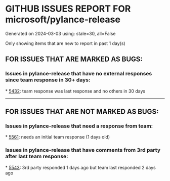 
# GITHUB ISSUES REPORT FOR microsoft/pylance-release


Generated on 2024-03-03 using: stale=30, all=False


Only showing items that are new to report in past 1 day(s)


## FOR ISSUES THAT ARE MARKED AS BUGS:


### Issues in pylance-release that have no external responses since team response in 30+ days:


\* [5432](https://github.com/microsoft/pylance-release/issues/5432 "Pyright is using Incorrect Interpreter Path"): team response was last response and no others in 30 days

---

## FOR ISSUES THAT ARE NOT MARKED AS BUGS:


### Issues in pylance-release that need a response from team:


\* [5561](https://github.com/microsoft/pylance-release/issues/5561 "&quot;Extract method&quot; refactor produces incorrect code"): needs an initial team response (1 days old)

### Issues in pylance-release that have comments from 3rd party after last team response:


\* [5543](https://github.com/microsoft/pylance-release/issues/5543 "Syntax Highlighting fails in jupyter notebook"): 3rd party responded 1 days ago but team last responded 2 days ago

